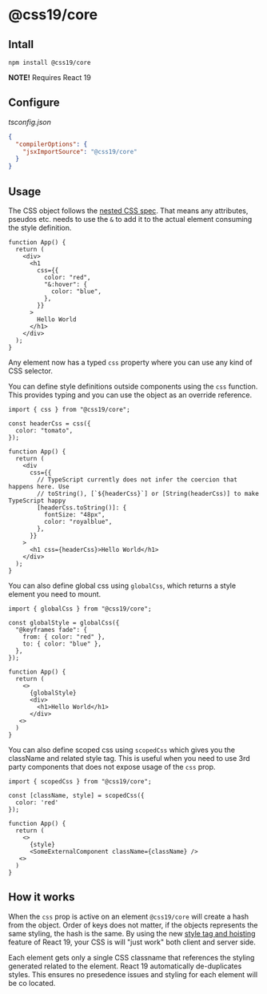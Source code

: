 # @css19/core

## Intall

```shell
npm install @css19/core
```

**NOTE!** Requires React 19

## Configure

_tsconfig.json_

```json
{
  "compilerOptions": {
    "jsxImportSource": "@css19/core"
  }
}
```

## Usage

The CSS object follows the [nested CSS spec](https://developer.mozilla.org/en-US/docs/Web/CSS/Nesting_selector). That means any attributes, pseudos etc. needs to use the `&` to add it to the actual element consuming the style definition.

```tsx
function App() {
  return (
    <div>
      <h1
        css={{
          color: "red",
          "&:hover": {
            color: "blue",
          },
        }}
      >
        Hello World
      </h1>
    </div>
  );
}
```

Any element now has a typed `css` property where you can use any kind of CSS selector.

You can define style definitions outside components using the `css` function. This provides typing and you can use the object as an override reference.

```tsx
import { css } from "@css19/core";

const headerCss = css({
  color: "tomato",
});

function App() {
  return (
    <div
      css={{
        // TypeScript currently does not infer the coercion that happens here. Use
        // toString(), [`${headerCss}`] or [String(headerCss)] to make TypeScript happy
        [headerCss.toString()]: {
          fontSize: "48px",
          color: "royalblue",
        },
      }}
    >
      <h1 css={headerCss}>Hello World</h1>
    </div>
  );
}
```

You can also define global css using `globalCss`, which returns a style element you need to mount.

```tsx
import { globalCss } from "@css19/core";

const globalStyle = globalCss({
  "@keyframes fade": {
    from: { color: "red" },
    to: { color: "blue" },
  },
});

function App() {
  return (
    <>
      {globalStyle}
      <div>
        <h1>Hello World</h1>
      </div>
   <>
  )
}
```

You can also define scoped css using `scopedCss` which gives you the className and related style tag. This is useful when you need to use 3rd party components that does not expose usage of the `css` prop.

```tsx
import { scopedCss } from "@css19/core";

const [className, style] = scopedCss({
  color: 'red'
});

function App() {
  return (
    <>
      {style}
      <SomeExternalComponent className={className} />
   <>
  )
}
```

## How it works

When the `css` prop is active on an element `@css19/core` will create a hash from the object. Order of keys does not matter, if the objects represents the same styling, the hash is the same. By using the new [style tag and hoisting](https://react.dev/reference/react-dom/components/style) feature of React 19, your CSS is will "just work" both client and server side.

Each element gets only a single CSS classname that references the styling generated related to the element. React 19 automatically de-duplicates styles. This ensures no presedence issues and styling for each element will be co located.
